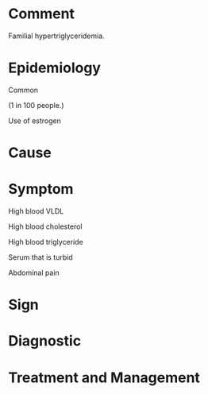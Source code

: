 # Comment

Familial hypertriglyceridemia.

# Epidemiology

Common

(1 in 100 people.)

Use of estrogen

# Cause

# Symptom

High blood VLDL

High blood cholesterol

High blood triglyceride

Serum that is turbid

Abdominal pain

# Sign

# Diagnostic

# Treatment and Management

